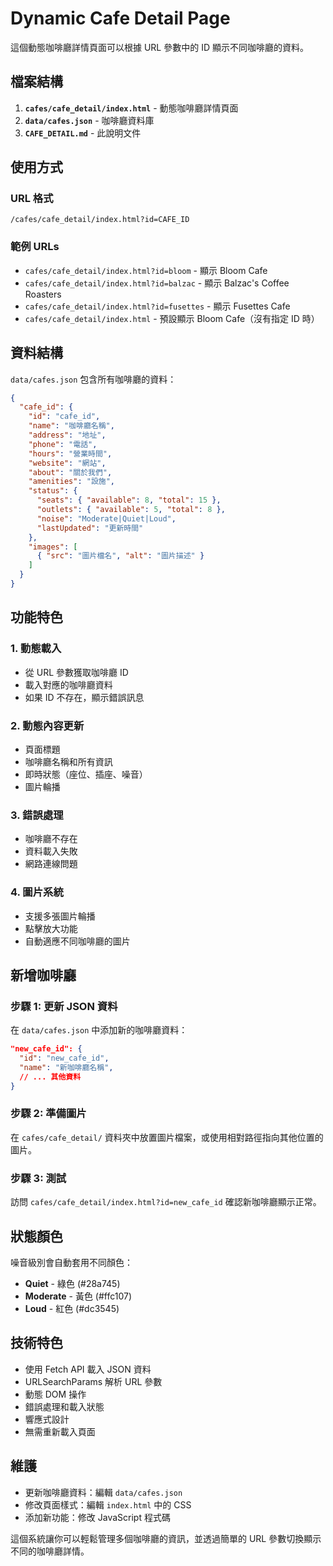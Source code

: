 # Dynamic Cafe Detail Page

這個動態咖啡廳詳情頁面可以根據 URL 參數中的 ID 顯示不同咖啡廳的資料。

## 檔案結構

1. **`cafes/cafe_detail/index.html`** - 動態咖啡廳詳情頁面
2. **`data/cafes.json`** - 咖啡廳資料庫
3. **`CAFE_DETAIL.md`** - 此說明文件

## 使用方式

### URL 格式
```
/cafes/cafe_detail/index.html?id=CAFE_ID
```

### 範例 URLs
- `cafes/cafe_detail/index.html?id=bloom` - 顯示 Bloom Cafe
- `cafes/cafe_detail/index.html?id=balzac` - 顯示 Balzac's Coffee Roasters  
- `cafes/cafe_detail/index.html?id=fusettes` - 顯示 Fusettes Cafe
- `cafes/cafe_detail/index.html` - 預設顯示 Bloom Cafe（沒有指定 ID 時）

## 資料結構

`data/cafes.json` 包含所有咖啡廳的資料：

```json
{
  "cafe_id": {
    "id": "cafe_id",
    "name": "咖啡廳名稱",
    "address": "地址",
    "phone": "電話",
    "hours": "營業時間",
    "website": "網站",
    "about": "關於我們",
    "amenities": "設施",
    "status": {
      "seats": { "available": 8, "total": 15 },
      "outlets": { "available": 5, "total": 8 },
      "noise": "Moderate|Quiet|Loud",
      "lastUpdated": "更新時間"
    },
    "images": [
      { "src": "圖片檔名", "alt": "圖片描述" }
    ]
  }
}
```

## 功能特色

### 1. 動態載入
- 從 URL 參數獲取咖啡廳 ID
- 載入對應的咖啡廳資料
- 如果 ID 不存在，顯示錯誤訊息

### 2. 動態內容更新
- 頁面標題
- 咖啡廳名稱和所有資訊
- 即時狀態（座位、插座、噪音）
- 圖片輪播

### 3. 錯誤處理
- 咖啡廳不存在
- 資料載入失敗
- 網路連線問題

### 4. 圖片系統
- 支援多張圖片輪播
- 點擊放大功能
- 自動適應不同咖啡廳的圖片

## 新增咖啡廳

### 步驟 1: 更新 JSON 資料
在 `data/cafes.json` 中添加新的咖啡廳資料：

```json
"new_cafe_id": {
  "id": "new_cafe_id",
  "name": "新咖啡廳名稱",
  // ... 其他資料
}
```

### 步驟 2: 準備圖片
在 `cafes/cafe_detail/` 資料夾中放置圖片檔案，或使用相對路徑指向其他位置的圖片。

### 步驟 3: 測試
訪問 `cafes/cafe_detail/index.html?id=new_cafe_id` 確認新咖啡廳顯示正常。

## 狀態顏色

噪音級別會自動套用不同顏色：
- **Quiet** - 綠色 (#28a745)
- **Moderate** - 黃色 (#ffc107)  
- **Loud** - 紅色 (#dc3545)

## 技術特色

- 使用 Fetch API 載入 JSON 資料
- URLSearchParams 解析 URL 參數
- 動態 DOM 操作
- 錯誤處理和載入狀態
- 響應式設計
- 無需重新載入頁面

## 維護

- 更新咖啡廳資料：編輯 `data/cafes.json`
- 修改頁面樣式：編輯 `index.html` 中的 CSS
- 添加新功能：修改 JavaScript 程式碼

這個系統讓你可以輕鬆管理多個咖啡廳的資訊，並透過簡單的 URL 參數切換顯示不同的咖啡廳詳情。